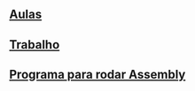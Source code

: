 ## <a href="./Aulas">Aulas</a>

## <a href="./Trabalhos">Trabalho</a>

## <a href="./Mars4_5.jar">Programa para rodar Assembly</a>